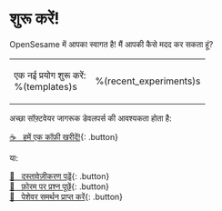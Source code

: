 # शुरू करें!

OpenSesame में आपका स्वागत है! मैं आपकी कैसे मदद कर सकता हूं?

<table><tr><td>

एक नई प्रयोग शुरू करें:<br />
%(templates)s

</td><td>

%(recent_experiments)s

</td></tr></table>

अच्छा सॉफ़्टवेयर जागरूक डेवलपर्स की आवश्यकता होता है:

[&#x2615;&nbsp;&nbsp; हमें एक कॉफ़ी खरीदें!](https://www.buymeacoffee.com/cogsci){: .button}

या:

[&#x1F440;&nbsp;&nbsp; दस्तावेज़ीकरण पढ़ें](http://osdoc.cogsci.nl){: .button}<br />
[&#x1F4AC;&nbsp;&nbsp; फ़ोरम पर प्रश्न पूछें](http://forum.cogsci.nl){: .button}<br />
[&#x1F9D0;&nbsp;&nbsp; पेशेवर समर्थन प्राप्त करें](http://professional.cogsci.nl){: .button}<br />